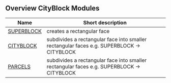 ## Overview CityBlock Modules
|Name|Short description|
|----|-----------------|
|[SUPERBLOCK](SuperBlock.md)| creates a rectangular face |
|[CITYBLOCK](CityBlock.md)|subdivides a rectangular face into smaller rectangular faces e.g. SUPERBLOCK -> CITYBLOCK |
|[PARCELS](Parcels.md)|subdivides a rectangular face into smaller rectangular faces e.g. SUPERBLOCK -> CITYBLOCK |
